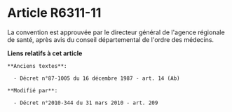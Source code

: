 # Article R6311-11

La convention est approuvée par le directeur général de l'agence régionale de santé, après avis du conseil départemental de
l'ordre des médecins.

**Liens relatifs à cet article**

	**Anciens textes**:

	  - Décret n°87-1005 du 16 décembre 1987 - art. 14 (Ab)

	**Modifié par**:

	  - Décret n°2010-344 du 31 mars 2010 - art. 209
